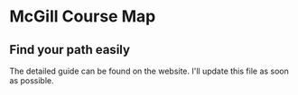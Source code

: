 # McGill Course Map

## Find your path easily


The detailed guide can be found on the website.
I'll update this file as soon as possible.
